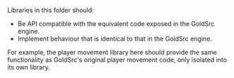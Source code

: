 Libraries in this folder should:

* Be API compatible with the equivalent code exposed in the GoldSrc engine.
* Implement behaviour that is identical to that in the GoldSrc engine.

For example, the player movement library here should provide the same functionality as GoldSrc's original player movement code, only isolated into its own library.
